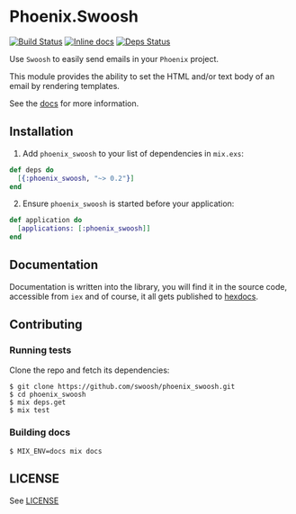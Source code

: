 # Phoenix.Swoosh

[![Build Status](https://travis-ci.org/swoosh/phoenix_swoosh.svg?branch=master)](https://travis-ci.org/swoosh/phoenix_swoosh)
[![Inline docs](http://inch-ci.org/github/swoosh/phoenix_swoosh.svg?branch=master&style=flat)](http://inch-ci.org/github/swoosh/phoenix_swoosh)
[![Deps Status](https://beta.hexfaktor.org/badge/all/github/swoosh/phoenix_swoosh.svg)](https://beta.hexfaktor.org/github/swoosh/phoenix_swoosh)

Use `Swoosh` to easily send emails in your `Phoenix` project.

This module provides the ability to set the HTML and/or text body of an email by rendering templates.

See the [docs](http://hexdocs.pm/phoenix_swoosh) for more information.

## Installation

  1. Add `phoenix_swoosh` to your list of dependencies in `mix.exs`:

```elixir
def deps do
  [{:phoenix_swoosh, "~> 0.2"}]
end
```

  2. Ensure `phoenix_swoosh` is started before your application:

```elixir
def application do
  [applications: [:phoenix_swoosh]]
end
```

## Documentation

Documentation is written into the library, you will find it in the source code, accessible from `iex` and of course, it
all gets published to [hexdocs](http://hexdocs.pm/phoenix_swoosh).

## Contributing

### Running tests

Clone the repo and fetch its dependencies:

```
$ git clone https://github.com/swoosh/phoenix_swoosh.git
$ cd phoenix_swoosh
$ mix deps.get
$ mix test
```

### Building docs

```
$ MIX_ENV=docs mix docs
```

## LICENSE

See [LICENSE](https://github.com/swoosh/phoenix_swoosh/blob/master/LICENSE.txt)
